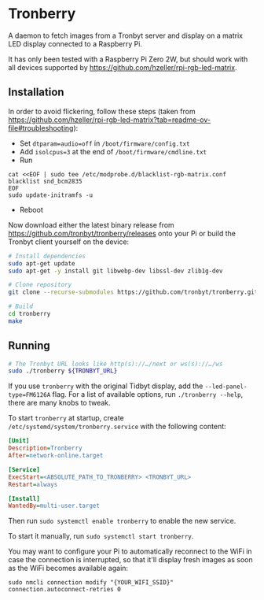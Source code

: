 # Tronberry

A daemon to fetch images from a Tronbyt server and display on a matrix LED display connected to a Raspberry Pi.

It has only been tested with a Raspberry Pi Zero 2W, but should work with all devices supported by https://github.com/hzeller/rpi-rgb-led-matrix.

## Installation

In order to avoid flickering, follow these steps (taken from https://github.com/hzeller/rpi-rgb-led-matrix?tab=readme-ov-file#troubleshooting):

- Set `dtparam=audio=off` in `/boot/firmware/config.txt`
- Add `isolcpus=3` at the end of `/boot/firmware/cmdline.txt`
- Run

```
cat <<EOF | sudo tee /etc/modprobe.d/blacklist-rgb-matrix.conf
blacklist snd_bcm2835
EOF
sudo update-initramfs -u
```
- Reboot

Now download either the latest binary release from https://github.com/tronbyt/tronberry/releases onto your Pi or build the Tronbyt client yourself on the device:

```sh
# Install dependencies
sudo apt-get update
sudo apt-get -y install git libwebp-dev libssl-dev zlib1g-dev

# Clone repository
git clone --recurse-submodules https://github.com/tronbyt/tronberry.git

# Build
cd tronberry
make
```

## Running

```sh
# The Tronbyt URL looks like http(s)://…/next or ws(s)://…/ws
sudo ./tronberry ${TRONBYT_URL}
```

If you use `tronberry` with the original Tidbyt display, add the `--led-panel-type=FM6126A` flag. For a list of available options, run `./tronberry --help`, there are many knobs to tweak.

To start `tronberry` at startup, create `/etc/systemd/system/tronberry.service` with the following content:

```ini
[Unit]
Description=Tronberry
After=network-online.target

[Service]
ExecStart=<ABSOLUTE_PATH_TO_TRONBERRY> <TRONBYT_URL>
Restart=always

[Install]
WantedBy=multi-user.target
```

Then run `sudo systemctl enable tronberry` to enable the new service.

To start it manually, run `sudo systemctl start tronberry`.

You may want to configure your Pi to automatically reconnect to the WiFi in case the
connection is interrupted, so that it'll display fresh images as soon as the WiFi
becomes available again:

```
sudo nmcli connection modify "{YOUR_WIFI_SSID}" connection.autoconnect-retries 0
```
